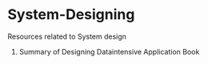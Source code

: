 # System-Designing
Resources related to System design 


1. Summary of Designing Dataintensive Application Book



